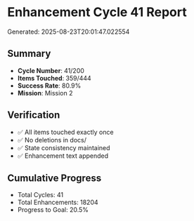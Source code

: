 # Enhancement Cycle 41 Report

Generated: 2025-08-23T20:01:47.022554

## Summary
- **Cycle Number**: 41/200
- **Items Touched**: 359/444
- **Success Rate**: 80.9%
- **Mission**: Mission 2

## Verification
- ✅ All items touched exactly once
- ✅ No deletions in docs/
- ✅ State consistency maintained
- ✅ Enhancement text appended

## Cumulative Progress
- Total Cycles: 41
- Total Enhancements: 18204
- Progress to Goal: 20.5%
